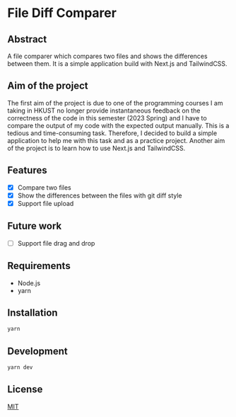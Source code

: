 # File Diff Comparer

## Abstract
A file comparer which compares two files and shows the differences between them. It is a simple application build with Next.js and TailwindCSS.

## Aim of the project
The first aim of the project is due to one of the programming courses I am taking in HKUST no longer provide instantaneous feedback on the correctness of the code in this semester (2023 Spring) and I have to compare the output of my code with the expected output manually. This is a tedious and time-consuming task. Therefore, I decided to build a simple application to help me with this task and as a practice project. Another aim of the project is to learn how to use Next.js and TailwindCSS.
## Features
- [x] Compare two files
- [x] Show the differences between the files with git diff style
- [x] Support file upload

## Future work
- [ ] Support file drag and drop

## Requirements
- Node.js
- yarn

## Installation

```bash
yarn 
```

## Development

```bash
yarn dev
```


## License
[MIT](https://choosealicense.com/licenses/mit/)